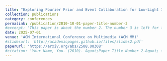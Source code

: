```yaml
---
title: "Exploring Fourier Prior and Event Collaboration for Low-Light Image Enhancement"
collection: publications
category: conferences
permalink: /publication/2010-10-01-paper-title-number-3
#excerpt: 'This paper is about the number 2. The number 3 is left for future work.'
date: 2025-07-01
venue: 'ACM International Conference on Multimedia (ACM MM)'
#slidesurl: 'http://academicpages.github.io/files/slides2.pdf'
paperurl: 'https://arxiv.org/abs/2508.00308'
#citation: 'Your Name, You. (2010). &quot;Paper Title Number 2.&quot; <i>Journal 1</i>. 1(2).'
---
```

